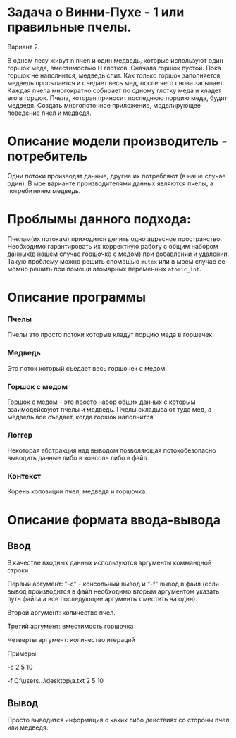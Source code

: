 # Задача о Винни-Пухе - 1 или правильные пчелы.
Вариант 2.

В одном лесу живут n
пчел и один медведь, которые используют один горшок меда, вместимостью
Н глотков. Сначала горшок пустой. Пока горшок не наполнится, медведь
спит. Как только горшок заполняется, медведь просыпается и съедает весь
мед, после чего снова засыпает. Каждая пчела многократно собирает по
одному глотку меда и кладет его в горшок. Пчела, которая приносит
последнюю порцию меда, будит медведя. Создать многопоточное
приложение, моделирующее поведение пчел и медведя.

# Описание модели производитель - потребитель

Одни потоки производят данные, другие их потребляют (в наше случае один). 
В мое варианте производителями данных являются пчелы, а потребителем медведь.

# Проблымы данного подхода:
Пчелам(их потокам) приходится делить одно адресное пространство. 
Необходимо гарантировать их корректную работу с общим набором данных(в нашем случае горшочке с медом)
при добавлении и удалении. Такую проблему можно решить спомощью `mutex` или в моем случае ее момно 
решить при помощи атомарных переменных `atomic_int`.

# Описание программы
### Пчелы
Пчелы это просто потоки которые кладут порцию меда в горшечек.
### Медведь
Это поток который съедает весь горшочек с медом.
### Горшок с медом
Горшок с медом - это просто набор общих данных с которым взаимодейсвуют пчелы и медведь. 
Пчелы складывают туда мед, а медведь все съедает, когда горшок наполнится
### Логгер 
Некоторая абстракция над выводом позволяющая потокобезопасно выводить данные либо в консоль либо в файл.
### Контекст
Корень копозиции пчел, медведя и горшочка.

# Описание формата ввода-вывода
## Ввод
В качестве входных данных используются аргументы коммандной строки

Первый аргумент: "-c" - консольный вывод и "-f" вывод в файл (если вывод производится в файл необходимо вторым аргументом указать путь файла а все последующие аргументы сместить на один).

Второй аргумент: количество пчел.

Третий аргумент: вместимость горшочка

Четверты аргумент: количество итераций

Примеры:

-c 2 5 10

-f C:\users\...\desktop\a.txt 2 5 10

## Вывод
Просто выводится информация о каких либо действиях со стороны пчел или медведя.
